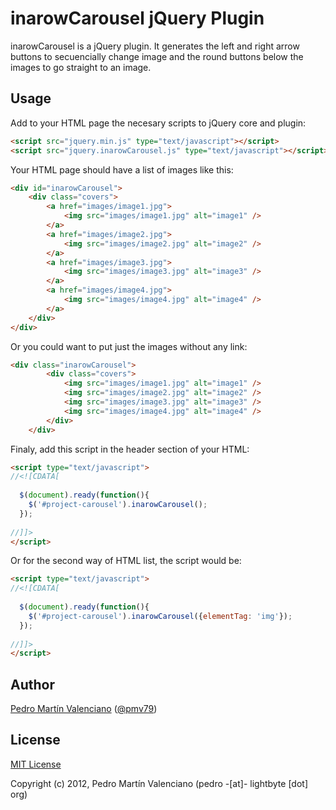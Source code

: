 # inarowCarousel jQuery Plugin

inarowCarousel is a jQuery plugin.
It generates the left and right arrow buttons to secuencially change image
and the round buttons below the images to go straight to an image.

## Usage

Add to your HTML page the necesary scripts to jQuery core and plugin:

```html
<script src="jquery.min.js" type="text/javascript"></script>
<script src="jquery.inarowCarousel.js" type="text/javascript"></script>
```

Your HTML page should have a list of images like this:

```html
<div id="inarowCarousel">
    <div class="covers">
        <a href="images/image1.jpg">
            <img src="images/image1.jpg" alt="image1" />
        </a>
        <a href="images/image2.jpg">
            <img src="images/image2.jpg" alt="image2" />
        </a>
        <a href="images/image3.jpg">
            <img src="images/image3.jpg" alt="image3" />
        </a>
        <a href="images/image4.jpg">
            <img src="images/image4.jpg" alt="image4" />
        </a>
    </div>
</div>
```

Or you could want to put just the images without any link:

```html
<div class="inarowCarousel">
		<div class="covers">
			<img src="images/image1.jpg" alt="image1" />
			<img src="images/image2.jpg" alt="image2" />
			<img src="images/image3.jpg" alt="image3" />
			<img src="images/image4.jpg" alt="image4" />
		</div>
	</div>
```

Finaly, add this script in the header section of your HTML:

```html
<script type="text/javascript">
//<![CDATA[
 
  $(document).ready(function(){
    $('#project-carousel').inarowCarousel();
  });
 
//]]>
</script>
```

Or for the second way of HTML list, the script would be:

```html
<script type="text/javascript">
//<![CDATA[
 
  $(document).ready(function(){
    $('#project-carousel').inarowCarousel({elementTag: 'img'});
  });
 
//]]>
</script>
```

## Author
<a href="http://lightbyte.org">Pedro Martín Valenciano</a> (<a href="http://twitter.com/pmv79">@pmv79</a>)

## License
<a href="http://opensource.org/licenses/mit-license.php">MIT License</a>

Copyright (c) 2012, Pedro Martín Valenciano (pedro -[at]- lightbyte [dot] org)
